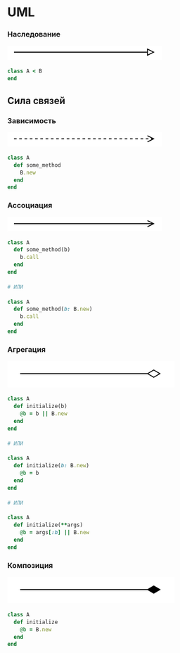 # UML

### Наследование

![Наследование](./img/Inheritance.svg)

```ruby
class A < B
end
```

## Сила связей

### Зависимость

![Зависимость](./img/Dependency.svg)

```ruby
class A
  def some_method
    B.new
  end
end
```

### Ассоциация

![Ассоциация](./img/Association.svg)

```ruby
class A
  def some_method(b)
    b.call
  end
end

# ИЛИ

class A
  def some_method(b: B.new)
    b.call
  end
end
```

### Агрегация

![Агрегация](./img/Aggregation.svg)

```ruby
class A
  def initialize(b)
    @b = b || B.new
  end
end

# ИЛИ

class A
  def initialize(b: B.new)
    @b = b
  end
end

# ИЛИ

class A
  def initialize(**args)
    @b = args[:b] || B.new
  end
end
```

### Композиция

![Композиция](./img/Composition.svg)

```ruby
class A
  def initialize
    @b = B.new
  end
end
```
